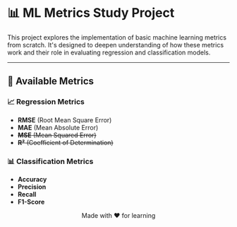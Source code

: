 # 📊 **ML Metrics Study Project**

This project explores the implementation of basic machine learning metrics from scratch. It's designed to deepen understanding of how these metrics work and their role in evaluating regression and classification models.

---

## 📝 **Available Metrics**

### 📈 **Regression Metrics**
- **RMSE** (Root Mean Square Error)
- **MAE** (Mean Absolute Error)
- ~~**MSE** (Mean Squared Error)~~
- ~~**R²** (Coefficient of Determination)~~

### 📊 **Classification Metrics**
- **Accuracy**
- **Precision**
- **Recall**
- **F1-Score**

<p align="center"> Made with ❤️ for learning </p> 

